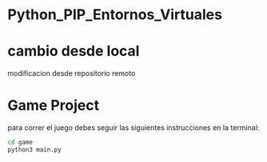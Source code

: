# Python_PIP_Entornos_Virtuales
# cambio desde local
modificacion desde repositorio remoto

# Game Project

para correr el juego debes seguir las siguientes instrucciones en la terminal:

```sh
cd game
python3 main.py
```

